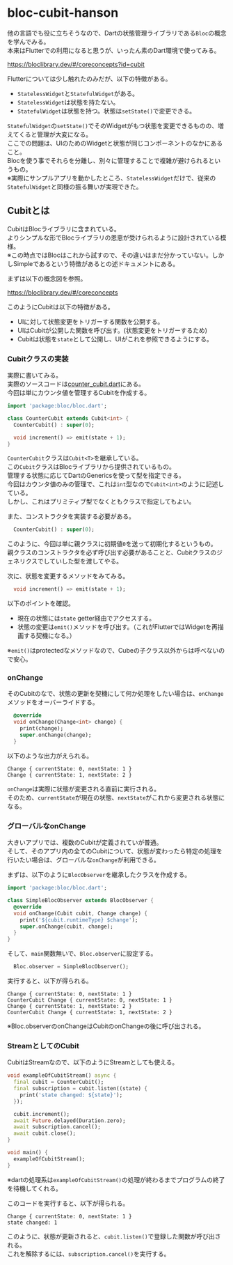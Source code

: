 # bloc-cubit-hanson
他の言語でも役に立ちそうなので、Dartの状態管理ライブラリである`Bloc`の概念を学んでみる。  
本来はFlutterでの利用になると思うが、いったん素のDart環境で使ってみる。  

https://bloclibrary.dev/#/coreconcepts?id=cubit

Flutterについては少し触れたのみだが、以下の特徴がある。

- `StatelessWidget`と`StatefulWidget`がある。
- `StatelessWidget`は状態を持たない。
- `StatefulWidget`は状態を持つ。状態は`setState()`で変更できる。

`StatefulWidget`の`setState()`でそのWidgetがもつ状態を変更できるものの、増えてくると管理が大変になる。  
ここでの問題は、UIのためのWidgetと状態が同じコンポーネントのなかにあること。  
Blocを使う事でそれらを分離し、別々に管理することで複雑が避けられるというもの。  
※実際にサンプルアプリを動かしたところ、`StatelessWidget`だけで、従来の`StatefulWidget`と同様の振る舞いが実現できた。  

## Cubitとは
CubitはBlocライブラリに含まれている。  
よりシンプルな形でBlocライブラリの恩恵が受けられるように設計されている模様。  
※この時点ではBlocはこれから試すので、その違いはまだ分かっていない。しかしSimpleであるという特徴があるとの述ドキュメントにある。  

まずは以下の概念図を参照。  

https://bloclibrary.dev/#/coreconcepts

このようにCubitは以下の特徴がある。  
- UIに対して状態変更をトリガーする関数を公開する。
- UIはCubitが公開した関数を呼び出す。(状態変更をトリガーするため)
- Cubitは状態を`state`として公開し、UIがこれを参照できるようにする。


### Cubitクラスの実装

実際に書いてみる。  
実際のソースコードは[counter_cubit.dart](./counter_cubit.dart)にある。  
今回は単にカウンタ値を管理するCubitを作成する。  

```dart
import 'package:bloc/bloc.dart';

class CounterCubit extends Cubit<int> {
  CounterCubit() : super(0);

  void increment() => emit(state + 1);
}
```

`CounterCubit`クラスは`Cubit<T>`を継承している。  
この`Cubit`クラスはBlocライブラリから提供されているもの。  
管理する状態に応じてDartのGenericsを使って型を指定できる。  
今回はカウンタ値のみの管理で、これは`int`型なので`Cubit<int>`のように記述している。  
しかし、これはプリミティブ型でなくともクラスで指定してもよい。  

また、コンストラクタを実装する必要がある。  

```dart
  CounterCubit() : super(0);
```

このように、今回は単に親クラスに初期値`0`を送って初期化するというもの。  
親クラスのコンストラクタを必ず呼び出す必要があることと、Cubitクラスのジェネリクスでしていした型を渡してやる。  

次に、状態を変更するメソッドをみてみる。  


```dart
  void increment() => emit(state + 1);
```

以下のポイントを確認。  

- 現在の状態には`state` getter経由でアクセスする。  
- 状態の変更は`emit()`メソッドを呼び出す。（これがFlutterではWidgetを再描画する契機になる。）

※`emit()`はprotectedなメソッドなので、Cubeの子クラス以外からは呼べないので安心。  

### onChange
そのCubitのなで、状態の更新を契機にして何か処理をしたい場合は、`onChange`メソッドをオーバーライドする。  

```dart
  @override
  void onChange(Change<int> change) {
    print(change);
    super.onChange(change);
  }
```

以下のような出力がえられる。  

```
Change { currentState: 0, nextState: 1 }
Change { currentState: 1, nextState: 2 }
```
`onChange`は実際に状態が変更される直前に実行される。  
そのため、`currentState`が現在の状態、`nextState`がこれから変更される状態になる。  

### グローバルなonChange
大きいアプリでは、複数のCubitが定義されていが普通。  
そして、そのアプリ内の全てのCubitについて、状態が変わったら特定の処理を行いたい場合は、グローバルな`onChange`が利用できる。  

まずは、以下のように`BlocObserver`を継承したクラスを作成する。  

```dart
import 'package:bloc/bloc.dart';

class SimpleBlocObserver extends BlocObserver {
  @override
  void onChange(Cubit cubit, Change change) {
    print('${cubit.runtimeType} $change');
    super.onChange(cubit, change);
  }
}
```

そして、`main`関数無いで、`Bloc.observer`に設定する。  

```dart
  Bloc.observer = SimpleBlocObserver();
```

実行すると、以下が得られる。  

```
Change { currentState: 0, nextState: 1 }
CounterCubit Change { currentState: 0, nextState: 1 }
Change { currentState: 1, nextState: 2 }
CounterCubit Change { currentState: 1, nextState: 2 }
```

※Bloc.observerのonChangeはCubitのonChangeの後に呼び出される。

### StreamとしてのCubit
CubitはStreamなので、以下のようにStreamとしても使える。  

```dart
void exampleOfCubitStream() async {
  final cubit = CounterCubit();
  final subscription = cubit.listen((state) {
    print('state changed: ${state}');
  });

  cubit.increment();
  await Future.delayed(Duration.zero);
  await subscription.cancel();
  await cubit.close();
}

void main() {
  exampleOfCubitStream();
}
```

※dartの処理系は`exampleOfCubitStream()`の処理が終わるまでプログラムの終了を待機してくれる。  

このコードを実行すると、以下が得られる。  

```
Change { currentState: 0, nextState: 1 }
state changed: 1
```

このように、状態が更新されると、`cubit.listen()`で登録した関数が呼び出される。  
これを解除するには、`subscription.cancel()`を実行する。  

